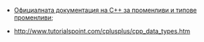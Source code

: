 * [Официалната документация на C++ за променливи и типове променливи](http://www.cplusplus.com/doc/tutorial/variables/);

* http://www.tutorialspoint.com/cplusplus/cpp_data_types.htm
